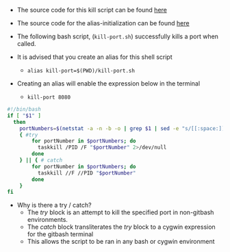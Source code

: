 * The source code for this kill script can be found [here]()
* The source code for the alias-initialization can be found [here]()

* The following bash script, (`kill-port.sh`) successfully kills a port when called.
* It is advised that you create an alias for this shell script
    * `alias kill-port=$(PWD)/kill-port.sh`
* Creating an alias will enable the expression below in the terminal
    * `kill-port 8080`

```bash
#!/bin/bash
if [ "$1" ]
  then
    portNumbers=$(netstat -a -n -b -o | grep $1 | sed -e "s/[[:space:]]\+/ /g" | cut -d ' ' -f6)        
    { #try 
        for portNumber in $portNumbers; do
          taskkill /PID /F "$portNumber" 2>/dev/null
        done 
    } || { # catch
        for portNumber in $portNumbers; do
          taskkill //F //PID "$portNumber"
        done 
    }
fi
```

* Why is there a try / catch?
    * The _try_ block is an attempt to kill the specified port in non-gitbash environments.
    * The _catch_ block transliterates the _try_ block to a cygwin expression for the gitbash terminal
    * This allows the script to be ran in any bash or cygwin environment